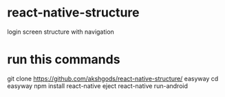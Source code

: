 # react-native-structure
login screen structure with navigation

# run this commands
git clone https://github.com/akshgods/react-native-structure/ easyway
cd easyway
npm install
react-native eject
react-native run-android

